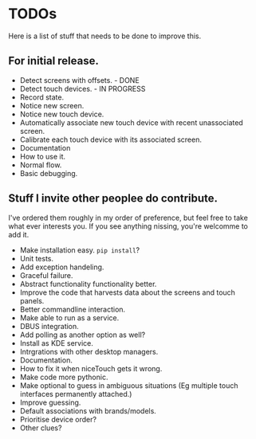 # TODOs

Here is a list of stuff that needs to be done to improve this.

## For initial release.

* Detect screens with offsets. - DONE
* Detect touch devices. - IN PROGRESS
* Record state.
* Notice new screen.
* Notice new touch device.
 * Automatically associate new touch device with recent unassociated screen.
* Calibrate each touch device with its associated screen.
* Documentation
 * How to use it.
 * Normal flow.
 * Basic debugging.

## Stuff I invite other peoplee do contribute.

I've ordered them roughly in my order of preference, but feel free to take what ever interests you. If you see anything nissing, you're welcomme to add it.

* Make installation easy. `pip install`?
* Unit tests.
* Add exception handeling.
* Graceful failure.
* Abstract functionality functionality better.
* Improve the code that harvests data about the screens and touch panels.
* Better commandline interaction.
* Make able to run as a service.
 * DBUS integration.
 * Add polling as another option as well?
* Install as KDE service.
* Intrgrations with other desktop managers.
* Documentation.
 * How to fix it when niceTouch gets it wrong.
* Make code more pythonic.
* Make optional to guess in ambiguous situations (Eg multiple touch interfaces permanently attached.)
* Improve guessing.
 * Default associations with brands/models.
 * Prioritise device order?
 * Other clues?
